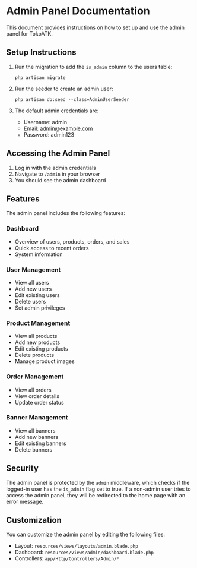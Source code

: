 # Admin Panel Documentation

This document provides instructions on how to set up and use the admin panel for TokoATK.

## Setup Instructions

1. Run the migration to add the `is_admin` column to the users table:
   ```
   php artisan migrate
   ```

2. Run the seeder to create an admin user:
   ```
   php artisan db:seed --class=AdminUserSeeder
   ```

3. The default admin credentials are:
   - Username: admin
   - Email: admin@example.com
   - Password: admin123

## Accessing the Admin Panel

1. Log in with the admin credentials
2. Navigate to `/admin` in your browser
3. You should see the admin dashboard

## Features

The admin panel includes the following features:

### Dashboard
- Overview of users, products, orders, and sales
- Quick access to recent orders
- System information

### User Management
- View all users
- Add new users
- Edit existing users
- Delete users
- Set admin privileges

### Product Management
- View all products
- Add new products
- Edit existing products
- Delete products
- Manage product images

### Order Management
- View all orders
- View order details
- Update order status

### Banner Management
- View all banners
- Add new banners
- Edit existing banners
- Delete banners

## Security

The admin panel is protected by the `admin` middleware, which checks if the logged-in user has the `is_admin` flag set to true. If a non-admin user tries to access the admin panel, they will be redirected to the home page with an error message.

## Customization

You can customize the admin panel by editing the following files:
- Layout: `resources/views/layouts/admin.blade.php`
- Dashboard: `resources/views/admin/dashboard.blade.php`
- Controllers: `app/Http/Controllers/Admin/*`
